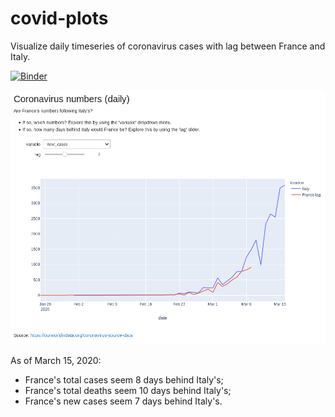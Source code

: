 # covid-plots

Visualize daily timeseries of coronavirus cases with lag between France and Italy.

[![Binder](https://mybinder.org/badge_logo.svg)](https://mybinder.org/v2/gh/mkcor/covid-plots/master?urlpath=voila%2Frender%2Fcovid_it_fr_lag.ipynb)

![Screenshot of web app](./img/screenshot_covid_app.png)

As of March 15, 2020:

* France's total cases seem 8 days behind Italy's;
* France's total deaths seem 10 days behind Italy's;
* France's new cases seem 7 days behind Italy's.
